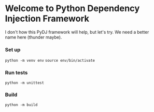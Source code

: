 # Welcome to Python Dependency Injection Framework

I don't how this PyDJ framework will help, but let's try. We need a better name here (thunder maybe).

### Set up

`python -m venv env`
`source env/bin/activate`

### Run tests

`python -m unittest`

### Build

`python -m build`
